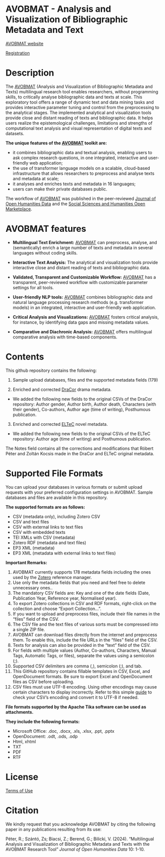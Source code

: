 # AVOBMAT - Analysis and Visualization of Bibliographic Metadata and Text 

[AVOBMAT website](https://avobmat.hu/)

[Registration](https://avobmat-gwdg.web.app/register)

# Description
The [AVOBMAT](https://avobmat.hu/) (Analysis and Visualization of Bibliographic Metadata and Texts) multilingual research tool enables researchers, without programming skills, to critically analyse bibliographic data and texts at scale. This exploratory tool offers a range of dynamic text and data mining tasks and provides interactive parameter tuning and control from the preprocessing to the analytical stages. The implemented analytical and visualization tools provide close and distant reading of texts and bibliographic data. It helps users realize the epistemological challenges, limitations and strengths of computational text analysis and visual representation of digital texts and datasets. 

**The unique features of the [AVOBMAT](https://avobmat.hu/) toolkit are:**
- it combines bibliographic data and textual analysis, enabling users to ask complex research questions, in one integrated, interactive and user-friendly web application; 
- the use of transformer language models on a scalable, cloud-based infrastructure that allows researchers to preprocess and analyse texts and metadata at scale; 
- it analyses and enriches texts and metadata in 16 languages; 
- users can make their private databases public. 

The workflow of [AVOBMAT](https://avobmat.hu/) was published in the peer-reviewed [Journal of Open Humanities Data](https://openhumanitiesdata.metajnl.com/articles/10.5334/johd.175) and the [Social Sciences and Humanities Open Marketplace](https://marketplace.sshopencloud.eu/workflow/RzvCOP).

# AVOBMAT features

- **Multilingual Text Enrichment:** [AVOBMAT](https://avobmat.hu/) can preprocess, analyse, and (semantically) enrich a large number of texts and metadata in several languages without coding skills.

- **Interactive Text Analysis:** The analytical and visualization tools provide interactive close and distant reading of texts and bibliographic data.

- **Validated, Transparent and Customizable Workflow:** [AVOBMAT](https://avobmat.hu/) has a transparent, peer-reviewed workflow with customizable parameter settings for all tools.

- **User-friendly NLP tools:** [AVOBMAT](https://avobmat.hu/) combines bibliographic data and natural language processing research methods (e.g. transformer models) in an integrated, interactive and user-friendly web application.

- **Critical Analysis and Visualizations:** [AVOBMAT](https://avobmat.hu/) fosters critical analysis, for instance, by identifying data gaps and missing metadata values.

- **Comparative and Diachronic Analysis:** [AVOBMAT](https://avobmat.hu/) offers multilingual comparative analysis with time-based components.

# Contents
This github repository contains the following:

1. Sample upload databases, files and the supported metadata fields (179)

2. Enriched and corrected [DraCor](https://dracor.org/) drama metadata. 
- We added the following new fields to the original CSVs of the DraCor repository: Author gender, Author birth, Author death, Characters (with their gender), Co-authors,			Author age (time of writing), Posthumous publication. 
		 
3. Enriched and corrected [ELTeC](https://github.com/COST-ELTeC) novel metadata.
- We added the following new fields to the original CSVs of the ELTeC repository: Author age (time of writing) and Posthumous publication.

The Notes field contains all the corrections and modifications that Róbert Péter and Zoltán Kocsis made in the DraCor and ELTeC original metadata.

# Supported File Formats

You can upload your databases in various formats or submit upload requests with your preferred configuration settings in AVOBMAT. Sample databases and files are available in this repository. 

**The supported formats are as follows:**

- CSV (metadata only), including Zotero CSV 
- CSV and text files
- CSV with external links to text files
- CSV with embedded texts
- TEI XMLs with CSV (metadata)
- Zotero RDF (metadata and text files)
- EP3 XML (metadata)
- EP3 XML (metadata with external links to text files)

**Important Remarks:**

1. AVOBMAT currently supports 178 metadata fields including the ones used by the [Zotero](https://www.zotero.org/) reference manager. 
2. Use only the metadata fields that you need and feel free to delete unnecessary ones..
3. The mandatory CSV fields are: Key and one of the date fields (Date, Publication Year, Reference year, Normalised year).
4. To export Zotero collections in CSV and RDF formats, right-click on the collection and choose “Export Collection…”.
5. If you want to upload and preprocess files, include their file names in the “files” field of the CSV.
6. The CSV file and the text files of various sorts must be compressed into a single ZIP file.
7. AVOBMAT can download files directly from the internet and preprocess them. To enable this, include the file URLs in the “files” field of the CSV.
8. Texts for analysis can also be provided in the “text” field of the CSV.
9. For fields with multiple values (Author, Co-authors, Characters, Manual Tags, Automatic Tags, or files), separate the values using a semicolon (;).
10. Supported CSV delimiters are comma (,), semicolon (;), and tab.
11. This GitHub repository contains fillable templates in CSV, Excel, and OpenDocument formats. Be sure to export Excel and OpenDocument files as CSV before uploading.
12. CSV files must use UTF-8 encoding. Using other encodings may cause certain characters to display incorrectly. Refer to this simple [guide](https://drive.google.com/drive/folders/1SBmLK9Qur2xCvLeBfUTYMXU6NX9KoBsO) to check your CSV’s encoding and convert it to UTF-8 if needed.


**File formats supported by the Apache Tika software can be used as attachments.** 

**They include the following formats:**

- Microsoft Office: .doc, .docx, .xls, .xlsx, .ppt, .pptx
- OpenDocument: .odt, .ods, .odp
- Html, xhtml
- TXT
- PDF
- RTF


# License
[Terms of Use](https://docs.google.com/document/d/17XWovDNecfE-GNvso7LRIQ_UcDc5FxDW0-i5eBq7X7Q/edit?tab=t.0)

# Citation
We kindly request that you acknowledge AVOBMAT by citing the following paper in any publications resulting from its use:

Péter, R.; Szántó, Zs; Biacsi, Z.; Berend, G.; Bilicki, V. (2024). “Multilingual Analysis and Visualization of Bibliographic Metadata and Texts with the AVOBMAT Research Tool” *Journal of Open Humanities Data* 10: 1-10.
